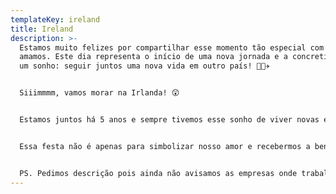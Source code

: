```yaml
---
templateKey: ireland
title: Ireland
description: >-
  Estamos muito felizes por compartilhar esse momento tão especial com quem
  amamos. Este dia representa o início de uma nova jornada e a concretização de
  um sonho: seguir juntos uma nova vida em outro país! 👫🏻✈️


  Siiimmmm, vamos morar na Irlanda! 😲 


  Estamos juntos há 5 anos e sempre tivemos esse sonho de viver novas experiências, de conhecer novas culturas, lugares, pessoas e de quem sabe conhecer o mundo. Sentimos que esse momento chegou e estamos prontos para viver esse novo desafio.


  Essa festa não é apenas para simbolizar nosso amor e recebermos a benção do padre, também vale como uma despedida! Afinal, TRÊS DIAS depois (18/01), estaremos embarcando para Dublin! 🧳✈️


  PS. Pedimos descrição pois ainda não avisamos as empresas onde trabalhamos! 😉
---
```

